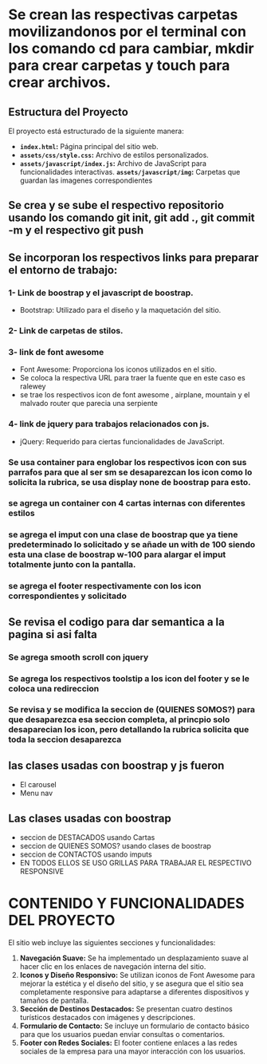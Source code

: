 # Se crean las respectivas carpetas movilizandonos por el terminal con los comando cd para cambiar, mkdir para crear carpetas y touch para crear archivos.

## Estructura del Proyecto

El proyecto está estructurado de la siguiente manera:

- **`index.html`:** Página principal del sitio web.
- **`assets/css/style.css`:** Archivo de estilos personalizados.
- **`assets/javascript/index.js`:** Archivo de JavaScript para funcionalidades interactivas.
  **`assets/javascript/img`:** Carpetas que guardan las imagenes correspondientes

## Se crea y se sube el respectivo repositorio usando los comando git init, git add ., git commit -m y el respectivo git push

## Se incorporan los respectivos links para preparar el entorno de trabajo:

### 1- Link de boostrap y el javascript de boostrap.

- Bootstrap: Utilizado para el diseño y la maquetación del sitio.

### 2- Link de carpetas de stilos.

### 3- link de font awesome

- Font Awesome: Proporciona los iconos utilizados en el sitio.
- Se coloca la respectiva URL para traer la fuente que en este caso es ralewey
- se trae los respectivos icon de font awesome , airplane, mountain y el malvado router que parecia una serpiente

### 4- link de jquery para trabajos relacionados con js.

- jQuery: Requerido para ciertas funcionalidades de JavaScript.

### Se usa container para englobar los respectivos icon con sus parrafos  para que al ser sm se desaparezcan los icon como lo solicita la rubrica, se usa display none de boostrap para esto.

### se agrega un container con 4 cartas internas con diferentes estilos

### se agrega el imput con una clase de boostrap que ya tiene predeterminado lo solicitado y se añade un with de 100 siendo esta una clase de boostrap w-100 para alargar el imput totalmente junto con la pantalla.

### se agrega el footer respectivamente con los icon correspondientes y solicitado

## Se revisa el codigo para dar semantica a la pagina si asi falta

### Se agrega smooth scroll con jquery

### Se agrega los respectivos toolstip a los icon del footer y se le coloca una redireccion

### Se revisa y se modifica la seccion de (QUIENES SOMOS?) para que desaparezca esa seccion completa, al princpio solo desaparecian los icon, pero detallando la rubrica solicita que toda la seccion desaparezca

## las clases usadas con boostrap y js fueron
- El carousel
- Menu nav

## Las clases usadas con boostrap 
- seccion de DESTACADOS usando Cartas
- seccion de QUIENES SOMOS? usando clases de boostrap
- seccion de CONTACTOS usando imputs
- EN TODOS ELLOS SE USO GRILLAS PARA TRABAJAR EL RESPECTIVO RESPONSIVE


# CONTENIDO Y FUNCIONALIDADES DEL PROYECTO 

El sitio web incluye las siguientes secciones y funcionalidades:

1. **Navegación Suave:** Se ha implementado un desplazamiento suave al hacer clic en los enlaces de navegación interna del sitio.
2. **Iconos y Diseño Responsivo:** Se utilizan iconos de Font Awesome para mejorar la estética y el diseño del sitio, y se asegura que el sitio sea completamente responsive para adaptarse a diferentes dispositivos y tamaños de pantalla.
3. **Sección de Destinos Destacados:** Se presentan cuatro destinos turísticos destacados con imágenes y descripciones.
4. **Formulario de Contacto:** Se incluye un formulario de contacto básico para que los usuarios puedan enviar consultas o comentarios.
5. **Footer con Redes Sociales:** El footer contiene enlaces a las redes sociales de la empresa para una mayor interacción con los usuarios.
